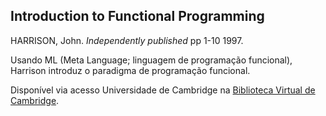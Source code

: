 ## Introduction to Functional Programming

HARRISON, John. _Independently published_ pp 1-10 1997.

Usando ML (Meta Language; linguagem de programação funcional), Harrison introduz o paradigma de programação funcional.

Disponível via acesso Universidade de Cambridge na [Biblioteca Virtual de Cambridge](https://www.cl.cam.ac.uk/teaching/Lectures/funprog-jrh-1996/all.pdf).
